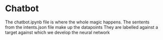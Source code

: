 # Chatbot
The chatbot.ipynb file is where the whole magic happens.
The sentents from the intents.json file make up the datapoints
They are labelled against a target against which we develop the neural network
